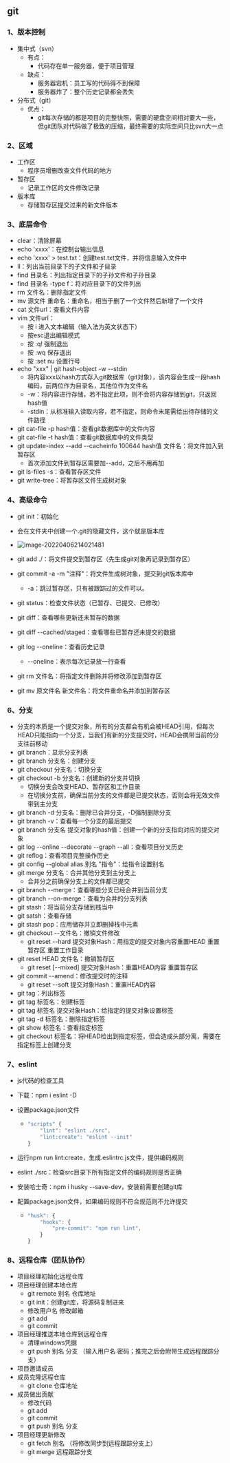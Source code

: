## git

### 1、版本控制

- 集中式（svn）
  - 有点：
    - 代码存在单一服务器，便于项目管理
  - 缺点：
    - 服务器宕机：员工写的代码得不到保障
    - 服务器炸了：整个历史记录都会丢失
- 分布式（git）
  - 优点：
    - git每次存储的都是项目的完整快照，需要的硬盘空间相对要大一些，但git团队对代码做了极致的压缩，最终需要的实际空间只比svn大一点

### 2、区域

- 工作区
  - 程序员增删改查文件代码的地方
- 暂存区
  - 记录工作区的文件修改记录
- 版本库
  - 存储暂存区提交过来的新文件版本

### 3、底层命令

- clear：清除屏幕
- echo 'xxxx'：在控制台输出信息
- echo 'xxxx' > test.txt：创建test.txt文件，并将信息输入文件中
- ll：列出当前目录下的子文件和子目录
- find 目录名：列出指定目录下的子孙文件和子孙目录
- find 目录名 -type f：将对应目录下的文件列出
- rm 文件名：删除指定文件
- mv 源文件 重命名：重命名，相当于删了一个文件然后新增了一个文件
- cat 文件url：查看文件内容
- vim 文件url：
  - 按 i 进入文本编辑（输入法为英文状态下）
  - 按esc退出编辑模式
  - 按 :q! 强制退出
  - 按 :wq 保存退出
  - 按 :set nu 设置行号
- echo "xxx" | git hash-object -w --stdin
  - 将内容xxx以hash方式存入git数据库（git对象），该内容会生成一段hash编码，前两位作为目录名，其他位作为文件名
  - -w：将内容进行存储，若不指定此项，则不会将内容存储到git，只返回hash值
  - -stdin：从标准输入读取内容，若不指定，则命令末尾需给出待存储的文件路径
- git cat-file -p hash值：查看git数据库中的文件内容
- git cat-file -t hash值：查看git数据库中的文件类型
- git update-index --add --cacheinfo 100644 hash值 文件名：将文件加入到暂存区
  - 首次添加文件到暂存区需要加--add，之后不用再加
- git ls-files -s：查看暂存区文件
- git write-tree：将暂存区文件生成树对象

### 4、高级命令

- git init：初始化

- 会在文件夹中创建一个.git的隐藏文件，这个就是版本库
- ![image-20220406214021481](C:\Users\hq\AppData\Roaming\Typora\typora-user-images\image-20220406214021481.png)

- git add ./：将文件提交到暂存区（先生成git对象再记录到暂存区）
- git commit -a -m "注释"：将文件生成树对象，提交到git版本库中
  - -a：跳过暂存区，只有被跟踪过的文件可以。
- git status：检查文件状态（已暂存、已提交、已修改）
- git diff：查看哪些更新还未暂存的数据
- git diff --cached/staged：查看哪些已暂存还未提交的数据
- git log --oneline：查看历史记录
  - --oneline：表示每次记录放一行查看
- git rm 文件名：将指定文件删除并将修改添加到暂存区
- git mv 原文件名 新文件名：将文件重命名并添加到暂存区

### 6、分支

- 分支的本质是一个提交对象，所有的分支都会有机会被HEAD引用，但每次HEAD只能指向一个分支，当我们有新的分支提交时，HEAD会携带当前的分支往前移动
- git branch：显示分支列表
- git branch 分支名：创建分支
- git checkout 分支名：切换分支
- git checkout -b 分支名：创建新的分支并切换
  - 切换分支会改变HEAD、暂存区和工作目录
  - 在切换分支前，确保当前分支的文件都是已提交状态，否则会将无效文件带到主分支
- git branch -d 分支名：删除已合并分支，-D强制删除分支
- git branch -v：查看每一个分支的最后提交
- git branch 分支名 提交对象的hash值：创建一个新的分支指向对应的提交对象
- git log --online --decorate --graph --all：查看项目分叉历史
- git reflog：查看项目完整操作历史
- git config --global alias.别名 "指令"：给指令设置别名
- git merge 分支名：合并其他分支到主分支上
  - 合并分之前确保分支上的文件都已提交
- git branch --merge：查看哪些分支已经合并到当前分支
- git branch --on-merge：查看为合并的分支列表
- git stash：将当前分支存储到栈当中
- git satsh：查看存储
- git stash pop：应用储存并立即删掉栈中元素
- git checkout --文件名：撤销文件修改
  - git reset --hard 提交对象Hash：用指定的提交对象内容重置HEAD 重置暂存区 重置工作目录
- git reset HEAD 文件名：撤销暂存区
  - git reset [--mixed] 提交对象Hash：重置HEAD内容 重置暂存区
- git commit --amend：修改提交时的注释
  - git reset --soft 提交对象Hash：重置HEAD内容
- git tag：列出标签
- git  tag 标签名：创建标签
- git tag 标签名 提交对象Hash：给指定的提交对象设置标签
- git tag -d 标签名：删除指定标签
- git show 标签名：查看指定标签
- git checkout 标签名：将HEAD检出到指定标签，但会造成头部分离，需要在指定标签上创建分支

### 7、eslint

- js代码的检查工具

- 下载：npm i eslint -D

- 设置package.json文件

  - ```js
    "scripts" {
        "lint": "eslint ./src",
        "lint:create": "eslint --init"
    }
    ```

    

- 运行npm run lint:create，生成.eslintrc.js文件，提供编码规则

- eslint ./src：检查src目录下所有指定文件的编码规则是否正确

- 安装哈士奇：npm i husky --save-dev，安装前需要创建git库

- 配置package.json文件，如果编码规则不符合规范则不允许提交

  - ```js
    "husk": {
        "hooks": {
            "pre-commit": "npm run lint",
        }
    }
    ```


### 8、远程仓库（团队协作）

- 项目经理初始化远程仓库
- 项目经理创建本地仓库
  - git remote 别名 仓库地址
  - git init：创建git库，将源码复制进来
  - 修改用户名 修改邮箱
  - git add
  - git commit
- 项目经理推送本地仓库到远程仓库
  - 清理windows凭据
  - git push 别名 分支 （输入用户名 密码；推完之后会附带生成远程跟踪分支）
- 项目邀请成员
- 成员克隆远程仓库
  - git clone 仓库地址
- 成员做出贡献
  - 修改代码
  - git add
  - git commit
  - git push 别名 分支
- 项目经理更新修改
  - git fetch 别名 （将修改同步到远程跟踪分支上）
  - git merge 远程跟踪分支